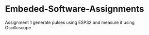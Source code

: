 # Embeded-Software-Assignments
Assignment 1 generate pulses using ESP32 and measure it using Oscilloscope 
